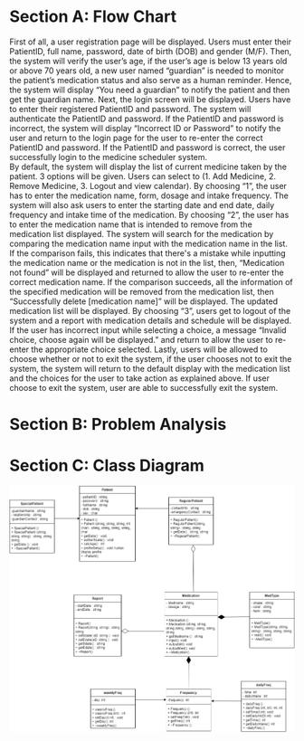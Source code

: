 # Section A: Flow Chart
First of all, a user registration page will be displayed. Users must enter their PatientID, full name, password, date of birth (DOB) and gender (M/F). Then, the system will verify the user’s age, if the user’s age is below 13 years old or above 70 years old, a new user named “guardian” is needed to monitor the patient’s medication status and also serve as a human reminder. Hence, the system will display “You need a guardian” to notify the patient and then get the guardian name. Next, the login screen will be displayed. Users have to enter their registered PatientID and password. The system will authenticate the PatientID and password. If the PatientID and password is incorrect, the system will display “Incorrect ID or Password” to notify the user and return to the login page for the user to re-enter the correct PatientID and password. If the PatientID and password is correct, the user successfully login to the medicine scheduler system. <br> 
By default, the system will display the list of current medicine taken by the patient. 3 options will be given. Users can select to (1. Add Medicine, 2. Remove Medicine, 3. Logout and view calendar). By choosing “1”, the user has to enter the medication name, form, dosage and intake frequency. The system will also ask users to enter the starting date and end date, daily frequency and intake time of the medication. By choosing “2”, the user has to enter the medication name that is intended to remove from the medication list displayed. The system will search for the medication by comparing the medication name input with the medication name in the list. If the comparison fails, this indicates that there's a mistake while inputting the medication name or the medication is not in the list, then, “Medication not found” will be displayed and returned to allow the user to re-enter the correct medication name. If the comparison succeeds, all the information of the specified medication will be removed from the medication list, then “Successfully delete [medication name]” will be displayed. The updated medication list will be displayed. By choosing “3”, users get to logout of the system and a report with medication details and schedule will be displayed. If the user has incorrect input while selecting a choice, a message “Invalid choice, choose again will be displayed.” and return to allow the user to re-enter the appropriate choice selected. Lastly, users will be allowed to choose whether or not to exit the system, if the user chooses not to exit the system, the system will return to the default display with the medication list and the choices for the user to take action as explained above. If user choose to exit the system, user are able to successfully exit the system.        


# Section B: Problem Analysis

# Section C: Class Diagram
![UML diagram](images/uml%20diagram%20[PT2-proj].png)
